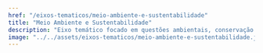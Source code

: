 ```yaml
---
href: "/eixos-tematicos/meio-ambiente-e-sustentabilidade"
title: "Meio Ambiente e Sustentabilidade"
description: "Eixo temático focado em questões ambientais, conservação da natureza e práticas sustentáveis."
image: "../../assets/eixos-tematicos/meio-ambiente-e-sustentabilidade.jpeg"
---
```

